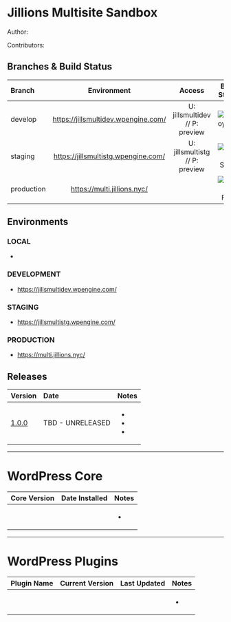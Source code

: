 # Jillions Multisite Sandbox

Author: 

Contributors: 

## Branches & Build Status

| Branch     | Environment  | Access | Build Status |
| :------------- | :----------:  |  :----------:  | :----------:  |
|  develop  | <https://jillsmultidev.wpengine.com/>  |    U: jillsmultidev // P: preview  | ![Deploy Dev](https://github.com/jillions/jillsmulti/actions/workflows/develop.yml/badge.svg) |
|  staging  | <https://jillsmultistg.wpengine.com/>  |  U: jillsmultistg // P: preview  | ![Deploy Stage](https://github.com/jillions/jillsmulti/actions/workflows/staging.yml/badge.svg) |
|  production  | <https://multi.jillions.nyc/>  |    | ![Deploy Prod](https://github.com/jillions/jillsmulti/actions/workflows/production.yml/badge.svg) |

## Environments
### **LOCAL**
- 

### **DEVELOPMENT**
- <https://jillsmultidev.wpengine.com/>

 
### **STAGING**
- <https://jillsmultistg.wpengine.com/>
 
 
### **PRODUCTION**
- <https://multi.jillions.nyc/>


## Releases

| Version    | Date  | Notes |
| :------------- | :----------  |:----------  |
|  [1.0.0](#) | TBD - UNRELEASED  | <ul><li> </li><li> </li><li> </li></ul> |


---
# WordPress Core
| Core Version | Date Installed | Notes |
| :------------- | :----------  |:----------  |
|  |  | <ul><li> </li></ul> |


---
# WordPress Plugins
| Plugin Name | Current Version | Last Updated | Notes |
| :------------- | :----------  | :----------  |:----------  |
|  |  |  | <ul><li> </li></ul> |